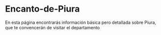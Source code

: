# Encanto-de-Piura
En esta página encontrarás información básica pero detallada sobre Piura, que te convencerán de visitar el departamento
